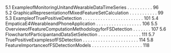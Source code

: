 5.1 ExampleofMonitoringUnitandWearableDataTimeSeries . . . . . . . . . . 96
5.2 GraphicalRepresentationofMixedFeatureSetCalculation . . . . . . . . . . . 99
5.3 ExampleofTruePositiveDetection . . . . . . . . . . . . . . . . . . . . . . . . 101
5.4 EmpaticaE4WearableandPhoneApplication . . . . . . . . . . . . . . . . . . 106
5.5 OverviewofFeatureComputationMethodologyforFSDetection . . . . . . . 107
5.6 FlowchartofParticipantandDataSetSelection . . . . . . . . . . . . . . . . . 111
5.7 TruePositiveExamplesofFSDetection . . . . . . . . . . . . . . . . . . . . . . 114
5.8 FeatureImportanceofFSDetectionModels . . . . . . . . . . . . . . . . . . . . 118